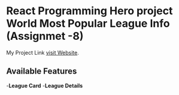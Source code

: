 # React Programming Hero project World Most Popular League Info (Assignmet -8)

My Project Link [visit Website](https://github.com/facebook/create-react-app).

## Available Features
  

-**League Card**
-**League Details**


